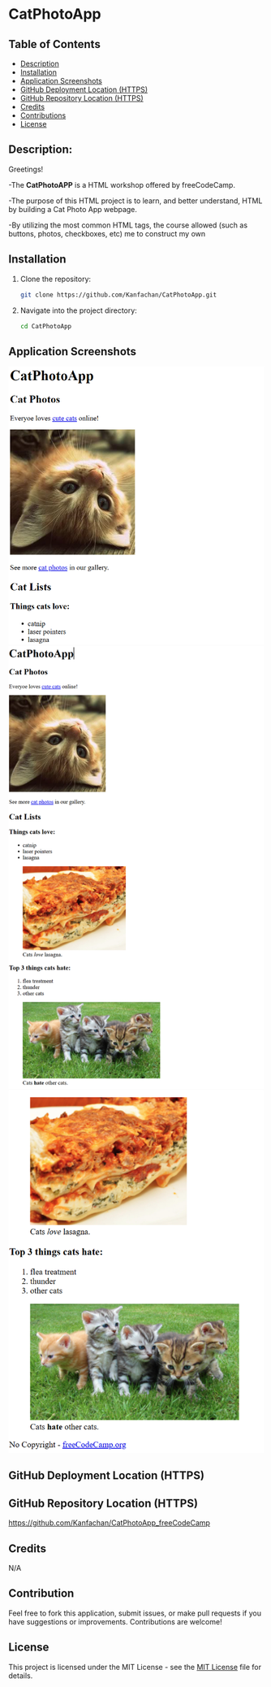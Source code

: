 # CatPhotoApp

## Table of Contents

- [Description](#description)
- [Installation](#installation)
- [Application Screenshots](#application-screenshots)
- [GitHub Deployment Location (HTTPS)](#github-deployment-location-https)
- [GitHub Repository Location (HTTPS)](#github-repository-location-https)
- [Credits](#credits)
- [Contributions](#contributions)
- [License](#license)

## Description:

Greetings!

-The **CatPhotoAPP** is a HTML workshop offered by freeCodeCamp. 

-The purpose of this HTML project is to learn, and better understand, HTML by building a Cat Photo App webpage. 

-By utilizing the most common HTML tags, the course allowed (such as buttons, photos, checkboxes, etc) me to construct my own


## Installation

1. Clone the repository:
   ```bash
   git clone https://github.com/Kanfachan/CatPhotoApp.git
   ```
2. Navigate into the project directory:
   ```bash
   cd CatPhotoApp
   ```

## Application Screenshots

![secreenshot](/images/Screenshot1.png)
![secreenshot](/images/Screenshot2.png)
![secreenshot](/images/Screenshot3.png)

## GitHub Deployment Location (HTTPS)



## GitHub Repository Location (HTTPS)

https://github.com/Kanfachan/CatPhotoApp_freeCodeCamp

## Credits

N/A

## Contribution

Feel free to fork this application, submit issues, or make pull requests if you have suggestions or improvements. Contributions are welcome!

## License

This project is licensed under the MIT License - see the [MIT License](LICENSE) file for details.